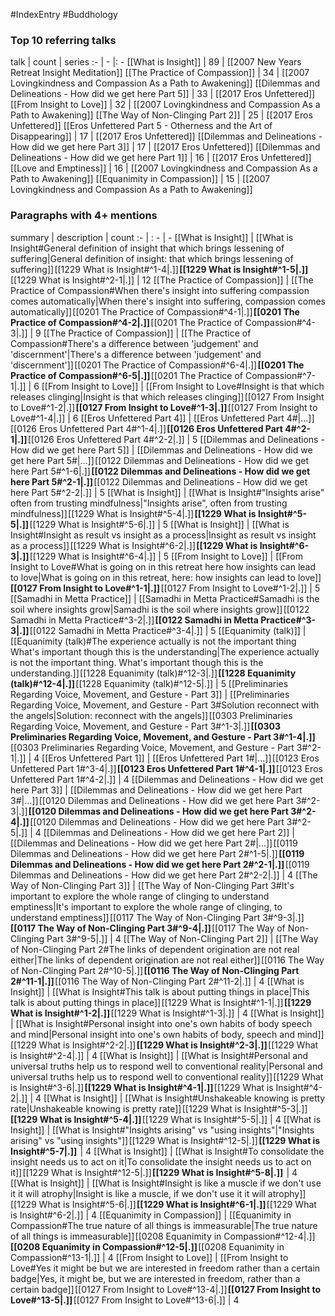 #IndexEntry #Buddhology

### Top 10 referring talks
talk | count | series
:- | - |: -
[[What is Insight]] | 89 | [[2007 New Years Retreat Insight Meditation]]
[[The Practice of Compassion]] | 34 | [[2007 Lovingkindness and Compassion As a Path to Awakening]]
[[Dilemmas and Delineations - How did we get here Part 5]] | 33 | [[2017 Eros Unfettered]]
[[From Insight to Love]] | 32 | [[2007 Lovingkindness and Compassion As a Path to Awakening]]
[[The Way of Non-Clinging Part 2]] | 25 | [[2017 Eros Unfettered]]
[[Eros Unfettered Part 5 - Otherness and the Art of Disappearing]] | 17 | [[2017 Eros Unfettered]]
[[Dilemmas and Delineations - How did we get here Part 3]] | 17 | [[2017 Eros Unfettered]]
[[Dilemmas and Delineations - How did we get here Part 1]] | 16 | [[2017 Eros Unfettered]]
[[Love and Emptiness]] | 16 | [[2007 Lovingkindness and Compassion As a Path to Awakening]]
[[Equanimity in Compassion]] | 15 | [[2007 Lovingkindness and Compassion As a Path to Awakening]]

### Paragraphs with 4+ mentions
summary | description | count
:- | : - | -
[[What is Insight]] | [[What is Insight#General definition of insight that which brings lessening of suffering\|General definition of insight: that which brings lessening of suffering]] [[1229 What is Insight#^1-4\|.]] **[[1229 What is Insight#^1-5\|.]]** [[1229 What is Insight#^2-1\|.]] | 12
[[The Practice of Compassion]] | [[The Practice of Compassion#When there's insight into suffering compassion comes automatically\|When there's insight into suffering, compassion comes automatically]] [[0201 The Practice of Compassion#^4-1\|.]] **[[0201 The Practice of Compassion#^4-2\|.]]** [[0201 The Practice of Compassion#^4-3\|.]] | 9
[[The Practice of Compassion]] | [[The Practice of Compassion#There's a difference between 'judgement' and 'discernment'\|There's a difference between 'judgement' and 'discernment']] [[0201 The Practice of Compassion#^6-4\|.]] **[[0201 The Practice of Compassion#^6-5\|.]]** [[0201 The Practice of Compassion#^7-1\|.]] | 6
[[From Insight to Love]] | [[From Insight to Love#Insight is that which releases clinging\|Insight is that which releases clinging]] [[0127 From Insight to Love#^1-2\|.]] **[[0127 From Insight to Love#^1-3\|.]]** [[0127 From Insight to Love#^1-4\|.]] | 6
[[Eros Unfettered Part 4]] | [[Eros Unfettered Part 4#\|...]] [[0126 Eros Unfettered Part 4#^1-4\|.]] **[[0126 Eros Unfettered Part 4#^2-1\|.]]** [[0126 Eros Unfettered Part 4#^2-2\|.]] | 5
[[Dilemmas and Delineations - How did we get here Part 5]] | [[Dilemmas and Delineations - How did we get here Part 5#\|...]] [[0122 Dilemmas and Delineations - How did we get here Part 5#^1-6\|.]] **[[0122 Dilemmas and Delineations - How did we get here Part 5#^2-1\|.]]** [[0122 Dilemmas and Delineations - How did we get here Part 5#^2-2\|.]] | 5
[[What is Insight]] | [[What is Insight#"Insights arise" often from trusting mindfulness\|"Insights arise", often from trusting mindfulness]] [[1229 What is Insight#^5-4\|.]] **[[1229 What is Insight#^5-5\|.]]** [[1229 What is Insight#^5-6\|.]] | 5
[[What is Insight]] | [[What is Insight#Insight as result vs insight as a process\|Insight as result vs insight as a process]] [[1229 What is Insight#^6-2\|.]] **[[1229 What is Insight#^6-3\|.]]** [[1229 What is Insight#^6-4\|.]] | 5
[[From Insight to Love]] | [[From Insight to Love#What is going on in this retreat here how insights can lead to love\|What is going on in this retreat, here: how insights can lead to love]]  **[[0127 From Insight to Love#^1-1\|.]]** [[0127 From Insight to Love#^1-2\|.]] | 5
[[Samadhi in Metta Practice]] | [[Samadhi in Metta Practice#Samadhi is the soil where insights grow\|Samadhi is the soil where insights grow]] [[0122 Samadhi in Metta Practice#^3-2\|.]] **[[0122 Samadhi in Metta Practice#^3-3\|.]]** [[0122 Samadhi in Metta Practice#^3-4\|.]] | 5
[[Equanimity (talk)]] | [[Equanimity (talk)#The experience actually is not the important thing What's important though this is the understanding\|The experience actually is not the important thing. What's important though this is the understanding.]] [[1228 Equanimity (talk)#^12-3\|.]] **[[1228 Equanimity (talk)#^12-4\|.]]** [[1228 Equanimity (talk)#^12-5\|.]] | 5
[[Preliminaries Regarding Voice, Movement, and Gesture - Part 3]] | [[Preliminaries Regarding Voice, Movement, and Gesture - Part 3#Solution reconnect with the angels\|Solution: reconnect with the angels]] [[0303 Preliminaries Regarding Voice, Movement, and Gesture - Part 3#^1-3\|.]] **[[0303 Preliminaries Regarding Voice, Movement, and Gesture - Part 3#^1-4\|.]]** [[0303 Preliminaries Regarding Voice, Movement, and Gesture - Part 3#^2-1\|.]] | 4
[[Eros Unfettered Part 1]] | [[Eros Unfettered Part 1#\|...]] [[0123 Eros Unfettered Part 1#^3-4\|.]] **[[0123 Eros Unfettered Part 1#^4-1\|.]]** [[0123 Eros Unfettered Part 1#^4-2\|.]] | 4
[[Dilemmas and Delineations - How did we get here Part 3]] | [[Dilemmas and Delineations - How did we get here Part 3#\|...]] [[0120 Dilemmas and Delineations - How did we get here Part 3#^2-3\|.]] **[[0120 Dilemmas and Delineations - How did we get here Part 3#^2-4\|.]]** [[0120 Dilemmas and Delineations - How did we get here Part 3#^2-5\|.]] | 4
[[Dilemmas and Delineations - How did we get here Part 2]] | [[Dilemmas and Delineations - How did we get here Part 2#\|...]] [[0119 Dilemmas and Delineations - How did we get here Part 2#^1-5\|.]] **[[0119 Dilemmas and Delineations - How did we get here Part 2#^2-1\|.]]** [[0119 Dilemmas and Delineations - How did we get here Part 2#^2-2\|.]] | 4
[[The Way of Non-Clinging Part 3]] | [[The Way of Non-Clinging Part 3#It's important to explore the whole range of clinging to understand emptiness\|It's important to explore the whole range of clinging, to understand emptiness]] [[0117 The Way of Non-Clinging Part 3#^9-3\|.]] **[[0117 The Way of Non-Clinging Part 3#^9-4\|.]]** [[0117 The Way of Non-Clinging Part 3#^9-5\|.]] | 4
[[The Way of Non-Clinging Part 2]] | [[The Way of Non-Clinging Part 2#The links of dependent origination are not real either\|The links of dependent origination are not real either]] [[0116 The Way of Non-Clinging Part 2#^10-5\|.]] **[[0116 The Way of Non-Clinging Part 2#^11-1\|.]]** [[0116 The Way of Non-Clinging Part 2#^11-2\|.]] | 4
[[What is Insight]] | [[What is Insight#This talk is about putting things in place\|This talk is about putting things in place]] [[1229 What is Insight#^1-1\|.]] **[[1229 What is Insight#^1-2\|.]]** [[1229 What is Insight#^1-3\|.]] | 4
[[What is Insight]] | [[What is Insight#Personal insight into one's own habits of body speech and mind\|Personal insight into one's own habits of body, speech and mind]] [[1229 What is Insight#^2-2\|.]] **[[1229 What is Insight#^2-3\|.]]** [[1229 What is Insight#^2-4\|.]] | 4
[[What is Insight]] | [[What is Insight#Personal and universal truths help us to respond well to conventional reality\|Personal and universal truths help us to respond well to conventional reality]] [[1229 What is Insight#^3-6\|.]] **[[1229 What is Insight#^4-1\|.]]** [[1229 What is Insight#^4-2\|.]] | 4
[[What is Insight]] | [[What is Insight#Unshakeable knowing is pretty rate\|Unshakeable knowing is pretty rate]] [[1229 What is Insight#^5-3\|.]] **[[1229 What is Insight#^5-4\|.]]** [[1229 What is Insight#^5-5\|.]] | 4
[[What is Insight]] | [[What is Insight#"Insights arising" vs "using insights"\|"Insights arising" vs "using insights"]] [[1229 What is Insight#^12-5\|.]] **[[1229 What is Insight#^5-7\|.]]**  | 4
[[What is Insight]] | [[What is Insight#To consolidate the insight needs us to act on it\|To consolidate the insight needs us to act on it]] [[1229 What is Insight#^12-5\|.]] **[[1229 What is Insight#^5-8\|.]]**  | 4
[[What is Insight]] | [[What is Insight#Insight is like a muscle if we don't use it it will atrophy\|Insight is like a muscle, if we don't use it it will atrophy]] [[1229 What is Insight#^5-6\|.]] **[[1229 What is Insight#^6-1\|.]]** [[1229 What is Insight#^6-2\|.]] | 4
[[Equanimity in Compassion]] | [[Equanimity in Compassion#The true nature of all things is immeasurable\|The true nature of all things is immeasurable]] [[0208 Equanimity in Compassion#^12-4\|.]] **[[0208 Equanimity in Compassion#^12-5\|.]]** [[0208 Equanimity in Compassion#^13-1\|.]] | 4
[[From Insight to Love]] | [[From Insight to Love#Yes it might be but we are interested in freedom rather than a certain badge\|Yes, it might be, but we are interested in freedom, rather than a certain badge]] [[0127 From Insight to Love#^13-4\|.]] **[[0127 From Insight to Love#^13-5\|.]]** [[0127 From Insight to Love#^13-6\|.]] | 4

